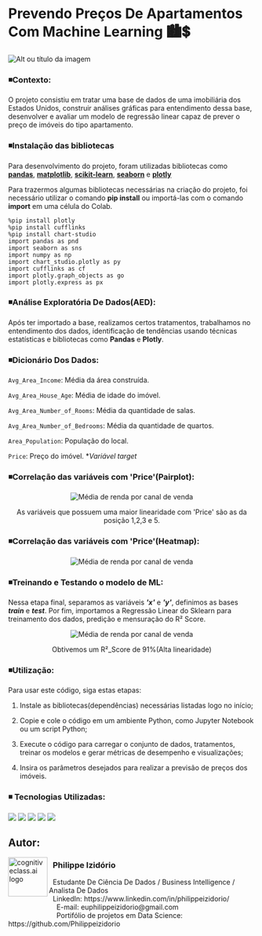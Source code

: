 # Prevendo Preços De Apartamentos Com Machine Learning 🏙️💲
![Alt ou título da imagem](https://github.com/Philippeizidorio/MLPredicaodepreco/assets/145637595/46c32dee-10f5-43ad-b6e4-598495f87fba)

### ◾Contexto:
O projeto consistiu em tratar uma base de dados de uma imobiliária dos Estados Unidos, construir análises gráficas para entendimento dessa base, desenvolver e avaliar um modelo de regressão linear capaz de prever o preço de imóveis do tipo apartamento.

### ◾Instalação das bibliotecas

Para desenvolvimento do projeto, foram utilizadas bibliotecas como **[pandas](https://pandas.pydata.org/)**, **[matplotlib](https://matplotlib.org/)**, **[scikit-learn](https://scikit-learn.org/)**, **[seaborn](https://seaborn.pydata.org/)** e **[plotly](https://plotly.com/python/)**

Para trazermos algumas bibliotecas necessárias na criação do projeto, foi necessário utilizar o comando **pip install** ou importá-las com o comando **import** em uma célula do Colab.

```
%pip install plotly
%pip install cufflinks
%pip install chart-studio
import pandas as pnd
import seaborn as sns
import numpy as np
import chart_studio.plotly as py
import cufflinks as cf
import plotly.graph_objects as go
import plotly.express as px
```

### ◾Análise Exploratória De Dados(AED):
Após ter importado a base, realizamos certos tratamentos, trabalhamos no entendimento dos dados, identificação de tendências usando técnicas estatísticas e bibliotecas como **Pandas** e **Plotly**.

### ◾Dicionário Dos Dados:

`Avg_Area_Income`: Média da área construída. 

`Avg_Area_House_Age`: Média de idade do imóvel. 

`Avg_Area_Number_of_Rooms`: Média da quantidade de salas.

`Avg_Area_Number_of_Bedrooms`: Média da quantidade de quartos.

`Area_Population`: População do local.

`Price`: Preço do imóvel. **Variável target*

### ◾Correlação das variáveis com 'Price'(Pairplot):


<p align="center">
  <img src="https://github.com/Philippeizidorio/MLPredicaodepreco/assets/145637595/3c22fdb9-3d25-4c24-9358-6df2a9ca73e9" alt="Média de renda por canal de venda">
</p>

<p align="center">
   As variáveis que possuem uma maior linearidade com 'Price' são as da posição 1,2,3 e 5.
</p>


### ◾Correlação das variáveis com 'Price'(Heatmap):


<p align="center">
  <img src="https://github.com/Philippeizidorio/MLPredicaodepreco/assets/145637595/ea4c0322-83b3-442f-bbda-9d10d2a9a5e9" alt="Média de renda por canal de venda">
</p>


### ◾Treinando e Testando o modelo de ML:
Nessa etapa final, separamos as variáveis ___'x'___ e ___'y'___, definimos as bases ___train___ e ___test___. Por fim, importamos a Regressão Linear do Sklearn para treinamento dos dados, predição e mensuração do R² Score.
<p align="center">
  <img src="https://github.com/Philippeizidorio/MLPredicaodepreco/assets/145637595/79d2d6fb-94fe-4842-a048-79542bbb924c" alt="Média de renda por canal de venda">
</p>

<p align="center">
 Obtivemos um R²_Score de 91%(Alta linearidade)
</p>

### ◾Utilização:
Para usar este código, siga estas etapas:

1. Instale as bibliotecas(dependências) necessárias listadas logo no início;

2. Copie e cole o código em um ambiente Python, como Jupyter Notebook ou um script Python;

3. Execute o código para carregar o conjunto de dados, tratamentos, treinar os modelos e gerar métricas de desempenho e visualizações;

4. Insira os parâmetros desejados para realizar a previsão de preços dos imóveis.

### ◾ Tecnologias Utilizadas: 
<div <br> 
<img src="https://img.shields.io/badge/Python-4695dd?style=for-the-badge&logo=python&logoColor=FFD43B">
<img src="https://img.shields.io/badge/pandas-%23150458.svg?style=for-the-badge&logo=pandas&logoColor=white">
<img src="https://img.shields.io/badge/Plotly-%233F4F75.svg?style=for-the-badge&logo=plotly&logoColor=white">
<img src="https://img.shields.io/badge/Matplotlib-%232A9D8F.svg?style=for-the-badge&logo=Matplotlib&logoColor=black">
<img src="https://img.shields.io/badge/scikit--learn-%23F7931E.svg?style=for-the-badge&logo=scikit-learn&logoColor=white">
</div> 

## Autor:

<img  src="https://github.com/Philippeizidorio/AnaliseTRIM_AgenciaMKTDIGITAL/assets/145637595/9800ac43-2070-48d4-9002-dbf82f756f2c" width="80" alt="cognitiveclass.ai logo" align="left" /> 

### &nbsp;&nbsp;Philippe Izidório

<p>
&nbsp;&nbsp;Estudante De Ciência De Dados / Business Intelligence / Analista De Dados<br/>
&nbsp;&nbsp;LinkedIn: https://www.linkedin.com/in/philippeizidorio/<br/>
&nbsp;&nbsp;&nbsp;&nbsp;&nbsp;&nbsp;&nbsp;&nbsp;&nbsp;&nbsp;&nbsp;&nbsp;&nbsp;&nbsp;&nbsp;&nbsp;&nbsp;&nbsp;&nbsp;&nbsp;&nbsp;&nbsp;&nbsp;&nbsp;&nbsp;E-mail: euphilippeizidorio@gmail.com<br/>
&nbsp;&nbsp;&nbsp;&nbsp;&nbsp;&nbsp;&nbsp;&nbsp;&nbsp;&nbsp;&nbsp;&nbsp;&nbsp;&nbsp;&nbsp;&nbsp;&nbsp;&nbsp;&nbsp;&nbsp;&nbsp;&nbsp;&nbsp;&nbsp;&nbsp;Portifólio de projetos em Data Science: https://github.com/Philippeizidorio
</p>

